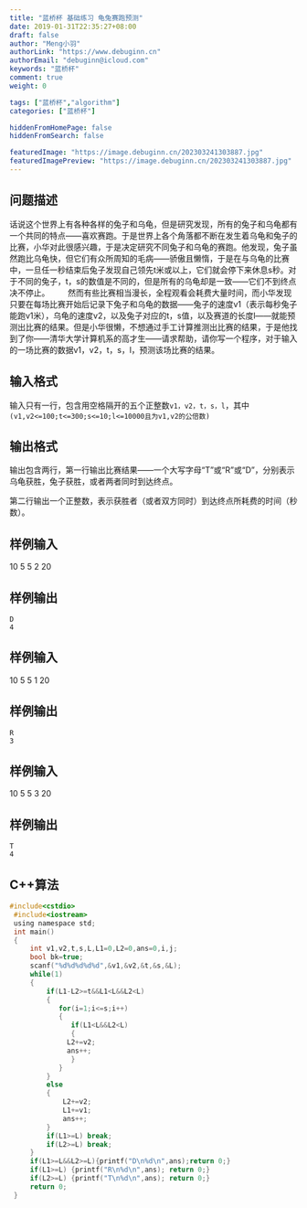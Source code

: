 ```yaml
---
title: "蓝桥杯 基础练习 龟兔赛跑预测"
date: 2019-01-31T22:35:27+08:00
draft: false
author: "Meng小羽"
authorLink: "https://www.debuginn.cn"
authorEmail: "debuginn@icloud.com"
keywords: "蓝桥杯"
comment: true
weight: 0

tags: ["蓝桥杯","algorithm"]
categories: ["蓝桥杯"]

hiddenFromHomePage: false
hiddenFromSearch: false

featuredImage: "https://image.debuginn.cn/202303241303887.jpg"
featuredImagePreview: "https://image.debuginn.cn/202303241303887.jpg"
---
```


## 问题描述

话说这个世界上有各种各样的兔子和乌龟，但是研究发现，所有的兔子和乌龟都有一个共同的特点——喜欢赛跑。于是世界上各个角落都不断在发生着乌龟和兔子的比赛，小华对此很感兴趣，于是决定研究不同兔子和乌龟的赛跑。他发现，兔子虽然跑比乌龟快，但它们有众所周知的毛病——骄傲且懒惰，于是在与乌龟的比赛中，一旦任一秒结束后兔子发现自己领先t米或以上，它们就会停下来休息s秒。对于不同的兔子，t，s的数值是不同的，但是所有的乌龟却是一致——它们不到终点决不停止。
 　　然而有些比赛相当漫长，全程观看会耗费大量时间，而小华发现只要在每场比赛开始后记录下兔子和乌龟的数据——兔子的速度v1（表示每秒兔子能跑v1米），乌龟的速度v2，以及兔子对应的t，s值，以及赛道的长度l——就能预测出比赛的结果。但是小华很懒，不想通过手工计算推测出比赛的结果，于是他找到了你——清华大学计算机系的高才生——请求帮助，请你写一个程序，对于输入的一场比赛的数据v1，v2，t，s，l，预测该场比赛的结果。

## 输入格式

输入只有一行，包含用空格隔开的五个正整数`v1，v2，t，s，l`，其中`(v1,v2<=100;t<=300;s<=10;l<=10000且为v1,v2的公倍数)`

## 输出格式

输出包含两行，第一行输出比赛结果——一个大写字母“T”或“R”或“D”，分别表示乌龟获胜，兔子获胜，或者两者同时到达终点。

第二行输出一个正整数，表示获胜者（或者双方同时）到达终点所耗费的时间（秒数）。

## 样例输入

10 5 5 2 20

## 样例输出

```shell
D
4
```

## 样例输入

10 5 5 1 20

## 样例输出

```shell
R
3
```

## 样例输入

10 5 5 3 20

## 样例输出

```shell
T
4
```

## C++算法

```c
#include<cstdio>
 #include<iostream>
 using namespace std;
 int main()
 {
     int v1,v2,t,s,L,L1=0,L2=0,ans=0,i,j;
     bool bk=true;
     scanf("%d%d%d%d%d",&v1,&v2,&t,&s,&L);
     while(1)
     {
         if(L1-L2>=t&&L1<L&&L2<L)
         {
            for(i=1;i<=s;i++)
            {
               if(L1<L&&L2<L)
               {
              L2+=v2;
              ans++;
               }
            }
         }
         else
         {
             L2+=v2;
             L1+=v1;
             ans++;
         }
         if(L1>=L) break;
         if(L2>=L) break;
     }
     if(L1>=L&&L2>=L){printf("D\n%d\n",ans);return 0;}
     if(L1>=L) {printf("R\n%d\n",ans); return 0;}
     if(L2>=L) {printf("T\n%d\n",ans); return 0;}
     return 0;
 }

```